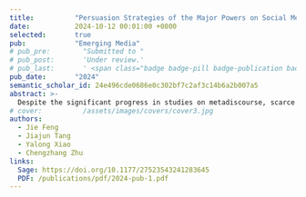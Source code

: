 ```yaml
---
title:          "Persuasion Strategies of the Major Powers on Social Media: An Analysis of the Metadiscourse from the Chinese and American Spokespersons’ Tweets"
date:           2024-10-12 00:01:00 +0800
selected:       true
pub:            "Emerging Media"
# pub_pre:        "Submitted to "
# pub_post:       'Under review.'
# pub_last:       ' <span class="badge badge-pill badge-publication badge-success">Spotlight</span>'
pub_date:       "2024"
semantic_scholar_id: 24e496cde0686e0c302bf7c2af3c14b6a2b007a5
abstract: >-
  Despite the significant progress in studies on metadiscourse, scarce attention has been paid to it in the digital context. Social media platforms including Twitter have become arenas for the current Sino-U.S. discourse competition. In this regard, Twitter can be used to observe the diverse usage of metadiscourse by different political figures and uncover the underlying mechanisms. Combining computer-aided metadiscourse extraction and critical discourse analysis, the paper explores metadiscourse markers from the Chinese and American spokespersons’ tweets to reveal their rhetoric and social functions based on Foucault’s “power discourse theory.” The results show that the American spokespersons are more inclined to use emotional persuasion and define some specific objects, which is part of the division & rejection system. In contrast, utterances of the Chinese
# cover:          /assets/images/covers/cover3.jpg
authors:
  - Jie Feng
  - Jiajun Tang
  - Yalong Xiao
  - Chengzhang Zhu
links:
  Sage: https://doi.org/10.1177/27523543241283645
  PDF: /publications/pdf/2024-pub-1.pdf
---
```

